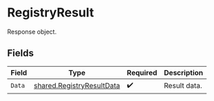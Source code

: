 # RegistryResult

Response object.


## Fields

| Field                                                                  | Type                                                                   | Required                                                               | Description                                                            |
| ---------------------------------------------------------------------- | ---------------------------------------------------------------------- | ---------------------------------------------------------------------- | ---------------------------------------------------------------------- |
| `Data`                                                                 | [shared.RegistryResultData](../../models/shared/registryresultdata.md) | :heavy_check_mark:                                                     | Result data.                                                           |